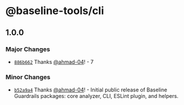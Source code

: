 # @baseline-tools/cli

## 1.0.0

### Major Changes

- [`886b662`](https://github.com/ahmad-04/baselineProject/commit/886b6620d0401a971c9caf1718dd650ec1890cba) Thanks [@ahmad-04](https://github.com/ahmad-04)! - 7

### Minor Changes

- [`b52a9a4`](https://github.com/ahmad-04/baselineProject/commit/b52a9a42795427677f4f446a25d28e6ccc2d946a) Thanks [@ahmad-04](https://github.com/ahmad-04)! - Initial public release of Baseline Guardrails packages: core analyzer, CLI, ESLint plugin, and helpers.
